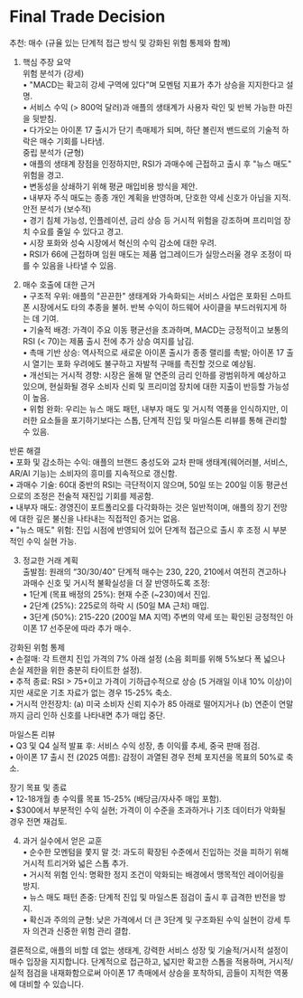 # Final Trade Decision

추천: 매수 (규율 있는 단계적 접근 방식 및 강화된 위험 통제와 함께)

1. 핵심 주장 요약  
위험 분석가 (강세)  
 • "MACD는 확고히 강세 구역에 있다"며 모멘텀 지표가 추가 상승을 지지한다고 설명.  
 • 서비스 수익 (> 800억 달러)과 애플의 생태계가 사용자 락인 및 반복 가능한 마진을 뒷받침.  
 • 다가오는 아이폰 17 출시가 단기 촉매제가 되며, 하단 볼린저 밴드로의 기술적 하락은 매수 기회를 나타냄.  
중립 분석가 (균형)  
 • 애플의 생태계 장점을 인정하지만, RSI가 과매수에 근접하고 출시 후 "뉴스 매도" 위험을 경고.  
 • 변동성을 상쇄하기 위해 평균 매입비용 방식을 제안.  
 • 내부자 주식 매도는 종종 개인 계획을 반영하며, 단호한 약세 신호가 아님을 지적.  
안전 분석가 (보수적)  
 • 경기 침체 가능성, 인플레이션, 금리 상승 등 거시적 위험을 강조하며 프리미엄 장치 수요를 줄일 수 있다고 경고.  
 • 시장 포화와 성숙 시장에서 혁신의 수익 감소에 대한 우려.  
 • RSI가 66에 근접하며 임원 매도는 제품 업그레이드가 실망스러울 경우 조정이 따를 수 있음을 나타낼 수 있음.  

2. 매수 호출에 대한 근거  
 • 구조적 우위: 애플의 "끈끈한" 생태계와 가속화되는 서비스 사업은 포화된 스마트폰 시장에서도 타의 추종을 불허. 반복 수익이 하드웨어 사이클을 부드러워지게 하는 데 기여.  
 • 기술적 배경: 가격이 주요 이동 평균선을 초과하며, MACD는 긍정적이고 보통의 RSI (< 70)는 제품 출시 전에 추가 상승 여지를 남김.  
 • 촉매 기반 상승: 역사적으로 새로운 아이폰 출시가 종종 랠리를 촉발; 아이폰 17 출시 열기는 포화 우려에도 불구하고 자발적 구매를 촉진할 것으로 예상됨.  
 • 개선되는 거시적 경향: 시장은 올해 말 연준의 금리 인하를 광범위하게 예상하고 있으며, 현실화될 경우 소비자 신뢰 및 프리미엄 장치에 대한 지출이 반등할 가능성이 높음.  
 • 위험 완화: 우리는 뉴스 매도 패턴, 내부자 매도 및 거시적 역풍을 인식하지만, 이러한 요소들을 포기하기보다는 스톱, 단계적 진입 및 마일스톤 리뷰를 통해 관리할 수 있음.

반론 해결  
 • 포화 및 감소하는 수익: 애플의 브랜드 충성도와 교차 판매 생태계(웨어러블, 서비스, AR/AI 기능)는 소비자의 흥미를 지속적으로 갱신함.  
 • 과매수 기술: 60대 중반의 RSI는 극단적이지 않으며, 50일 또는 200일 이동 평균선으로의 조정은 전술적 재진입 기회를 제공함.  
 • 내부자 매도: 경영진이 포트폴리오를 다각화하는 것은 일반적이며, 애플의 장기 전망에 대한 깊은 불신을 나타내는 직접적인 증거는 없음.  
 • "뉴스 매도" 위험: 진입 시점에 반영되어 있어 단계적 접근으로 출시 후 조정 시 부분적인 수익 실현 가능.

3. 정교한 거래 계획  
출발점: 원래의 “30/30/40” 단계적 매수는 230, 220, 210에서 여전히 견고하나 과매수 신호 및 거시적 불확실성을 더 잘 반영하도록 조정:  
  • 1단계 (목표 배정의 25%): 현재 수준 (~230)에서 진입.  
  • 2단계 (25%): 225로의 하락 시 (50일 MA 근처) 매입.  
  • 3단계 (50%): 215-220 (200일 MA 지역) 주변의 약세 또는 확인된 긍정적인 아이폰 17 선주문에 따라 추가 매수.  

강화된 위험 통제  
 • 손절매: 각 트랜치 진입 가격의 7% 아래 설정 (소음 회피를 위해 5%보다 폭 넓으나 손실 제한을 위한 충분히 타이트한 설정).  
 • 추적 종료: RSI > 75+이고 가격이 기하급수적으로 상승 (5 거래일 이내 10% 이상)이지만 새로운 기초 자료가 없는 경우 15-25% 축소.  
 • 거시적 안전장치: (a) 미국 소비자 신뢰 지수가 85 아래로 떨어지거나 (b) 연준이 연말까지 금리 인하 신호를 나타내면 추가 매입 중단.  

마일스톤 리뷰  
 • Q3 및 Q4 실적 발표 후: 서비스 수익 성장, 총 이익률 추세, 중국 판매 점검.  
 • 아이폰 17 출시 전 (2025 여름): 감정이 과열된 경우 전체 포지션을 목표의 50%로 축소.  

장기 목표 및 종료  
 • 12-18개월 총 수익률 목표 15-25% (배당금/자사주 매입 포함).  
 • $300에서 부분적인 수익 실현; 가격이 이 수준을 초과하거나 기초 데이터가 악화될 경우 전면 재검토.  

4. 과거 실수에서 얻은 교훈  
 • 순수한 모멘텀을 쫓지 말 것: 과도히 확장된 수준에서 진입하는 것을 피하기 위해 거시적 트리거와 넓은 스톱 추가.  
 • 거시적 위험 인식: 명확한 정지 조건이 악화되는 배경에서 맹목적인 레이어링을 방지.  
 • 뉴스 매도 패턴 존중: 단계적 진입 및 마일스톤 점검이 출시 후 급격한 반전을 방지.  
 • 확신과 주의의 균형: 낮은 가격에서 더 큰 3단계 및 구조화된 수익 실현이 강세 투자 의견과 신중한 위험 관리 결합.

결론적으로, 애플의 비할 데 없는 생태계, 강력한 서비스 성장 및 기술적/거시적 설정이 매수 입장을 지지합니다. 단계적으로 접근하고, 넓지만 확고한 스톱을 적용하며, 거시적/실적 점검을 내재화함으로써 아이폰 17 촉매에서 상승을 포착하되, 곰들이 지적한 역풍에 대비할 수 있습니다.

